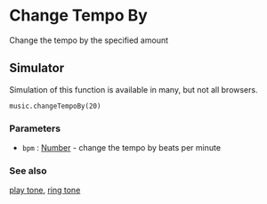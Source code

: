 # Change Tempo By

Change the tempo by the specified amount

## Simulator

Simulation of this function is available in many, but not all browsers.

```sig
music.changeTempoBy(20)
```

### Parameters

* `bpm` : [Number](/reference/types/number) - change the tempo by beats per minute

### See also

[play tone](/reference/music/play-tone), [ring tone](/reference/music/ring-tone) 

